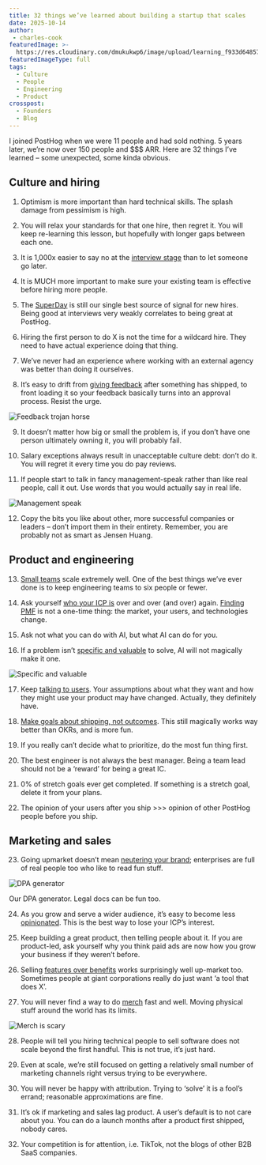 ```yaml
---
title: 32 things we’ve learned about building a startup that scales
date: 2025-10-14
author:
 - charles-cook
featuredImage: >-
  https://res.cloudinary.com/dmukukwp6/image/upload/learning_f933d64857.png
featuredImageType: full
tags:
  - Culture
  - People
  - Engineering
  - Product
crosspost:
  - Founders
  - Blog
---
```


I joined PostHog when we were 11 people and had sold nothing. 5 years later, we’re now over 150 people and $$$ ARR. Here are 32 things I’ve learned – some unexpected, some kinda obvious.

## Culture and hiring

1. Optimism is more important than hard technical skills. The splash damage from pessimism is high.

2. You will relax your standards for that one hire, then regret it. You will keep re-learning this lesson, but hopefully with longer gaps between each one.

3. It is 1,000x easier to say no at the [interview stage](/newsletter/job-interview-questions-engineers) than to let someone go later.

4. It is MUCH more important to make sure your existing team is effective before hiring more people.

5. The [SuperDay](/handbook/people/hiring-process#4-posthog-superday) is still our single best source of signal for new hires. Being good at interviews very weakly correlates to being great at PostHog.

6. Hiring the first person to do X is not the time for a wildcard hire. They need to have actual experience doing that thing.

7. We’ve never had an experience where working with an external agency was better than doing it ourselves.

8. It’s easy to drift from [giving feedback](/newsletter/how-to-give-feedback) after something has shipped, to front loading it so your feedback basically turns into an approval process. Resist the urge.

![Feedback trojan horse](https://res.cloudinary.com/dmukukwp6/image/upload/q_auto,f_auto/approvalvsfeedback_e9140feea8.png)

9. It doesn’t matter how big or small the problem is, if you don’t have one person ultimately owning it, you will probably fail.

10. Salary exceptions always result in unacceptable culture debt: don’t do it. You will regret it every time you do pay reviews.

11. If people start to talk in fancy management-speak rather than like real people, call it out. Use words that you would actually say in real life.

![Management speak](https://res.cloudinary.com/dmukukwp6/image/upload/q_auto,f_auto/talk_67fc7f930f.png)

12. Copy the bits you like about other, more successful companies or leaders – don’t import them in their entirety. Remember, you are probably not as smart as Jensen Huang.

## Product and engineering

13. [Small teams](/newsletter/small-teams) scale extremely well. One of the best things we’ve ever done is to keep engineering teams to six people or fewer.

14. Ask yourself [who your ICP is](/newsletter/ideal-customer-profile-framework) over and over (and over) again. [Finding PMF](/founders/product-market-fit-game) is not a one-time thing: the market, your users, and technologies change.

15. Ask not what you can do with AI, but what AI can do for you.

16. If a problem isn’t [specific and valuable](/newsletter/building-ai-features#3-validate-the-problem-is-specific-and-valuable) to solve, AI will not magically make it one.

![Specific and valuable](https://res.cloudinary.com/dmukukwp6/image/upload/q_auto,f_auto/valuable_e85aaaf474.png)

17. Keep [talking to users](/newsletter/talk-to-users). Your assumptions about what they want and how they might use your product may have changed. Actually, they definitely have.

18. [Make goals about shipping, not outcomes](/newsletter/quarterly-planning-mistakes#4-focus-on-what-youre-going-to-ship). This still magically works way better than OKRs, and is more fun.

19. If you really can’t decide what to prioritize, do the most fun thing first.

20. The best engineer is not always the best manager. Being a team lead should not be a ‘reward’ for being a great IC.

21. 0% of stretch goals ever get completed. If something is a stretch goal, delete it from your plans.

22. The opinion of your users after you ship >>> opinion of other PostHog people before you ship.

## Marketing and sales

23. Going upmarket doesn’t mean [neutering your brand](/blog/brand); enterprises are full of real people too who like to read fun stuff.

![DPA generator](https://res.cloudinary.com/dmukukwp6/image/upload/q_auto,f_auto/dpa_3d88d4d555.jpg)

<Caption>Our DPA generator. Legal docs can be fun too.</Caption>

24. As you grow and serve a wider audience, it’s easy to become less [opinionated](/handbook/growth/marketing#1-be-opinionated). This is the best way to lose your ICP’s interest.

25. Keep building a great product, then telling people about it. If you are product-led, ask yourself why you think paid ads are now how you grow your business if they weren’t before.

26. Selling [features over benefits](/founders/features-sell) works surprisingly well up-market too. Sometimes people at giant corporations really do just want ‘a tool that does X’.

27. You will never find a way to do [merch](/merch) fast and well. Moving physical stuff around the world has its limits.

![Merch is scary](https://res.cloudinary.com/dmukukwp6/image/upload/q_auto,f_auto/merch_e162f1ff05.jpg)

28. People will tell you hiring technical people to sell software does not scale beyond the first handful. This is not true, it’s just hard.

29. Even at scale, we’re still focused on getting a relatively small number of marketing channels right versus trying to be everywhere.

30. You will never be happy with attribution. Trying to ‘solve’ it is a fool’s errand; reasonable approximations are fine.

31. It’s ok if marketing and sales lag product. A user’s default is to not care about you. You can do a launch months after a product first shipped, nobody cares.

32. Your competition is for attention, i.e. TikTok, not the blogs of other B2B SaaS companies.

<NewsletterForm />